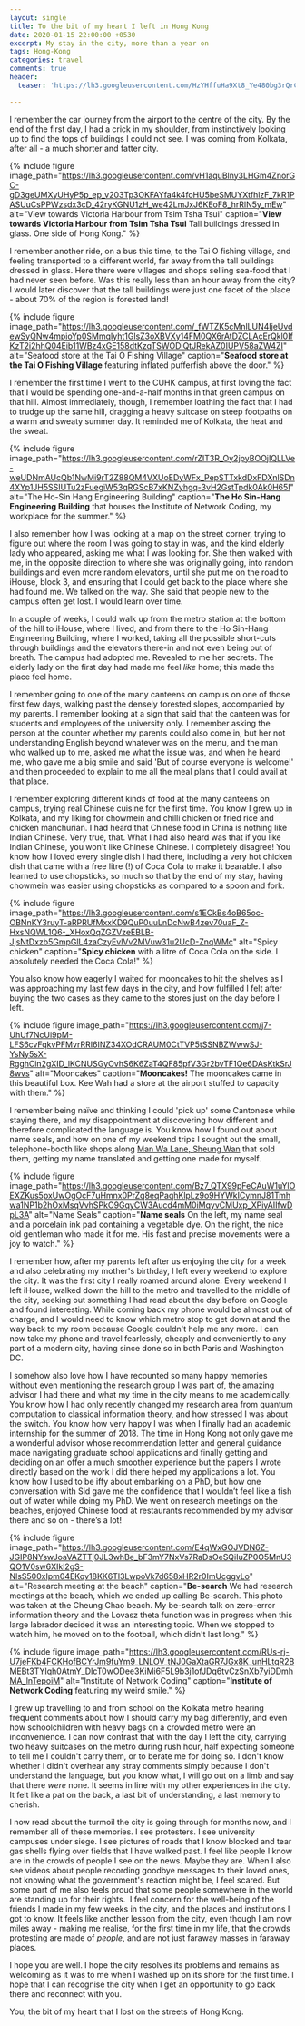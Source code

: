 ```yaml
---
layout: single
title: To the bit of my heart I left in Hong Kong
date: 2020-01-15 22:00:00 +0530
excerpt: My stay in the city, more than a year on
tags: Hong-Kong
categories: travel
comments: true
header:
  teaser: 'https://lh3.googleusercontent.com/HzYHffuHa9Xt8_Ye480bg3rQrCeC4mlPlmswoZWbENkjjoBxQZEuim7my7zY1HtvYqfrEFCknk_EmzudbQ5xOY-85_JbpLvtww4gMQjt3Dl-1IRtZntsLXEn3kXrfirMFcd7zbBhUOw=w2400'

---
```


I remember the car journey from the airport to the centre of the city. By the end of the first day, I had a crick in my shoulder, from instinctively looking up to find the tops of buildings I could not see. I was coming from Kolkata, after all - a much shorter and fatter city.

{% include figure image_path="https://lh3.googleusercontent.com/vH1aquBlny3LHGm4ZnorGC-gD3geUMXyUHyP5p_ep_v203Tp3OKFAYfa4k4foHU5beSMUYXtfhlzF_7kR1PASUuCsPPWzsdx3cD_42ryKGNU1zH_we42LmJxJ6KEoF8_hrRlN5y_mEw" alt="View towards Victoria Harbour from Tsim Tsha Tsui" caption="**View towards Victoria Harbour from Tsim Tsha Tsui** Tall buildings dressed in glass. One side of Hong Kong." %}

I remember another ride, on a bus this time, to the Tai O fishing village, and feeling transported to a different world, far away from the tall buildings dressed in glass. Here there were villages and shops selling sea-food that I had never seen before. Was this really less than an hour away from the city? I would later discover that the tall buildings were just one facet of the place - about 70% of the region is forested land!

{% include figure image_path="https://lh3.googleusercontent.com/_fWTZK5cMnlLUN4IjeUvdewSyQNw4mpioYp0SMmqIyht1GlsZ3oXBVXy14FM0QX6rAtDZCLAcErQkl0IfKzT2i2hhQ04Eib11WBz4xGE158dtKzqTSWODiQtJRekAZ0IUPV58aZW4ZI" alt="Seafood store at the Tai O Fishing Village" caption="**Seafood store at the Tai O Fishing Village** featuring inflated pufferfish above the door." %}

I remember the first time I went to the CUHK campus, at first loving the fact that I would be spending one-and-a-half months in that green campus on that hill. Almost immediately, though, I remember loathing the fact that I had to trudge up the same hill, dragging a heavy suitcase on steep footpaths on a warm and sweaty summer day. It reminded me of Kolkata, the heat and the sweat.

{% include figure image_path="https://lh3.googleusercontent.com/rZIT3R_Oy2jpyBOOjIQLLVe-weUDNmAUcQb1NwMi9rT2Z88QM4VXUoEDyWFx_PepSTTxkdDxFDXnlSDn4XYp1JH5SSIUTu2zFuegiW53qRGScB7xKNZyhgq-3vH2GstTpdk0Ak0H65I" alt="The Ho-Sin Hang Engineering Building" caption="**The Ho Sin-Hang Engineering Building** that houses the Institute of Network Coding, my workplace for the summer." %}

I also remember how I was looking at a map on the street corner, trying to figure out where the room I was going to stay in was, and the kind elderly lady who appeared, asking me what I was looking for. She then walked with me, in the opposite direction to where she was originally going, into random buildings and even more random elevators, until she put me on the road to iHouse, block 3, and ensuring that I could get back to the place where she had found me. We talked on the way. She said that people new to the campus often get lost. I would learn over time.

In a couple of weeks, I could walk up from the metro station at the bottom of the hill to iHouse, where I lived, and from there to the Ho Sin-Hang Engineering Building, where I worked, taking all the possible short-cuts through buildings and the elevators there-in and not even being out of breath. The campus had adopted me. Revealed to me her secrets. The elderly lady on the first day had made me feel *like* home; this made the place feel home.

I remember going to one of the many canteens on campus on one of those first few days, walking past the densely forested slopes, accompanied by my parents. I remember looking at a sign that said that the canteen was for students and employees of the university only. I remember asking the person at the counter whether my parents could also come in, but her not understanding English beyond whatever was on the menu, and the man who walked up to me, asked me what the issue was, and when he heard me, who gave me a big smile and said 'But of course everyone is welcome!' and then proceeded to explain to me all the meal plans that I could avail at that place. 

I remember exploring different kinds of food at the many canteens on campus, trying real Chinese cuisine for the first time. You know I grew up in Kolkata, and my liking for chowmein and chilli chicken or fried rice and chicken manchurian. I had heard that Chinese food in China is nothing like Indian Chinese. Very true, that. What I had also heard was that if you like Indian Chinese, you won't like Chinese Chinese. I completely disagree! You know how I loved every single dish I had there, including a very hot chicken dish that came with a free litre (!) of Coca Cola to make it bearable. I also learned to use chopsticks, so much so that by the end of my stay, having chowmein was easier using chopsticks as compared to a spoon and fork.

{% include figure image_path="https://lh3.googleusercontent.com/s1ECkBs4oB65oc-OBNnKY3ruyT-aRPRUfMxxKD9QuP0uuLnDcNwB4zev70uaF_Z-HxsNQWL1Q6-_XHoxQqZGZVzeEBLB-JjsNtDxzb5GmpGlL4zaCzyEvlVv2MVuw31u2UcD-ZnqWMc" alt="Spicy chicken" caption="**Spicy chicken** with a litre of Coca Cola on the side. I absolutely needed the Coca Cola!" %}

You also know how eagerly I waited for mooncakes to hit the shelves as I was approaching my last few days in the city, and how fulfilled I felt after buying the two cases as they came to the stores just on the day before I left.

{% include figure image_path="https://lh3.googleusercontent.com/j7-UhUf7NcUi9pM-LFS6cvFqkvPFMvrRRI6INZ34XOdCRAUM0CtTVP5tSSNBZWwwSJ-YsNy5sX-RgghCin2gXID_lKCNUSGyOvhS6K6ZaT4QF85pfV3Gr2bvTF1Qe6DAsKtkSrJ8wvs" alt="Mooncakes" caption="**Mooncakes!** The mooncakes came in this beautiful box. Kee Wah had a store at the airport stuffed to capacity with them." %}

I remember being naïve and thinking I could 'pick up' some Cantonese while staying there, and my disappointment at discovering how different and therefore complicated the language is. You know how I found out about name seals, and how on one of my weekend trips I sought out the small, telephone-booth like shops along [Man Wa Lane, Sheung Wan](https://www.scmp.com/article/730471/chop-alley) that sold them, getting my name translated and getting one made for myself.

{% include figure image_path="https://lh3.googleusercontent.com/Bz7_QTX99pFeCAuW1uYlOEXZKus5pxUwOgOcF7uHmnx0PrZq8eqPaqhKlpLz9o9HYWkICymnJ81Tmhwa1NP1b2hOxMsqVvhSPkO9GqyCW3Aucd4mM0iMqyvCMUxp_XPiyAIIfwDpL3A" alt="Name Seals" caption="**Name seals** On the left, my name seal and a porcelain ink pad containing a vegetable dye. On the right, the nice old gentleman who made it for me. His fast and precise movements were a joy to watch." %}

I remember how, after my parents left after us enjoying the city for a week and also celebrating my mother's birthday, I left every weekend to explore the city. It was the first city I really roamed around alone. Every weekend I left iHouse, walked down the hill to the metro and travelled to the middle of the city, seeking out something I had read about the day before on Google and found interesting. While coming back my phone would be almost out of charge, and I would need to know which metro stop to get down at and the way back to my room because Google couldn't help me any more. I can now take my phone and travel fearlessly, cheaply and conveniently to any part of a modern city, having since done so in both Paris and Washington DC.

I somehow also love how I have recounted so many happy memories without even mentioning the research group I was part of, the amazing advisor I had there and what my time in the city means to me academically. You know how I had only recently changed my research area from quantum computation to classical information theory, and how stressed I was about the switch. You know how very happy I was when I finally had an academic internship for the summer of 2018. The time in Hong Kong not only gave me a wonderful advisor whose recommendation letter and general guidance made navigating graduate school applications and finally getting and deciding on an offer a much smoother experience but the papers I wrote directly based on the work I did there helped my applications a lot. You know how I used to be iffy about embarking on a PhD, but how one conversation with Sid gave me the confidence that I wouldn’t feel like a fish out of water while doing my PhD. We went on research meetings on the beaches, enjoyed Chinese food at restaurants recommended by my advisor there and so on - there’s a lot!

{% include figure image_path="https://lh3.googleusercontent.com/E4qWxGOJVDN6Z-JGIP8NYswJoaVAZTTj0JL3whBe_bF3mY7NxVs7RaDsOeSQiIuZP0O5MnU3QO1V0sw6XIkl2gS-NlsS500xIpm04EKqv18KK6Tl3LwpoVk7d658xHR2r0ImUcggvLo" alt="Research meeting at the beach" caption="**Be-search** We had research meetings at the beach, which we ended up calling Be-search. This photo was taken at the Cheung Chao beach. My be-search talk on zero-error information theory and the Lovasz theta function was in progress when this large labrador decided it was an interesting topic. When we stopped to watch him, he moved on to the football, which didn't last long." %}

{% include figure image_path="https://lh3.googleusercontent.com/RUs-rj-U7jeFKb4FCKHofBCYrJm9fuYm9_LNLOV_tNJ0GaXtaGR7JGx8K_unHLtqR2BMEBt3TYIqh0AtmY_DIcT0wODee3KiMi6F5L9b3j1ofJDq6tvCzSnXb7yiDDmhMA_lnTepoiM" alt="Institute of Network Coding" caption="**Institute of Network Coding** featuring my weird smile." %}

I grew up travelling to and from school on the Kolkata metro hearing frequent comments about how I should carry my bag differently, and even how schoolchildren with heavy bags on a crowded metro were an inconvenience. I can now contrast that with the day I left the city, carrying two heavy suitcases on the metro during rush hour, half expecting someone to tell me I couldn't carry them, or to berate me for doing so. I don't know whether I didn't overhear any stray comments simply because I don't understand the language, but you know what, I will go out on a limb and say that there *were* none. It seems in line with my other experiences in the city. It felt like a pat on the back, a last bit of understanding, a last memory to cherish.

I now read about the turmoil the city is going through for months now, and I remember all of these memories. I see protesters. I see university campuses under siege. I see pictures of roads that I know blocked and tear gas shells flying over fields that I have walked past. I feel like people I know are in the crowds of people I see on the news. Maybe they are. When I also see videos about people recording goodbye messages to their loved ones, not knowing what the government's reaction might be, I feel scared. But some part of me also feels proud that some people somewhere in the world are standing up for their rights.  I feel concern for the well-being of the friends I made in my few weeks in the city, and the places and institutions I got to know. It feels like another lesson from the city, even though I am now miles away - making me realise, for the first time in my life, that the crowds protesting are made of *people*, and are not just faraway masses in faraway places.

I hope you are well. I hope the city resolves its problems and remains as welcoming as it was to me when I washed up on its shore for the first time. I hope that I can recognise the city when I get an opportunity to go back there and reconnect with you.

You, the bit of my heart that I lost on the streets of Hong Kong.
